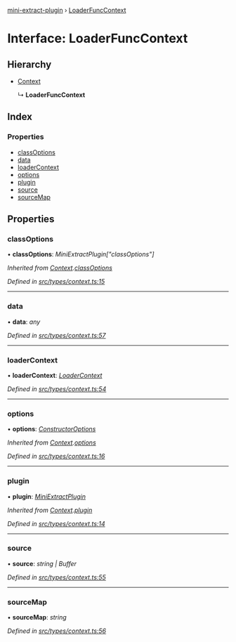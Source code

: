 [mini-extract-plugin](../README.md) › [LoaderFuncContext](loaderfunccontext.md)

# Interface: LoaderFuncContext

## Hierarchy

* [Context](context.md)

  ↳ **LoaderFuncContext**

## Index

### Properties

* [classOptions](loaderfunccontext.md#classoptions)
* [data](loaderfunccontext.md#data)
* [loaderContext](loaderfunccontext.md#loadercontext)
* [options](loaderfunccontext.md#options)
* [plugin](loaderfunccontext.md#plugin)
* [source](loaderfunccontext.md#source)
* [sourceMap](loaderfunccontext.md#sourcemap)

## Properties

###  classOptions

• **classOptions**: *MiniExtractPlugin["classOptions"]*

*Inherited from [Context](context.md).[classOptions](context.md#classoptions)*

*Defined in [src/types/context.ts:15](https://github.com/JuroOravec/mini-extract-plugin/blob/9e394f3/src/types/context.ts#L15)*

___

###  data

• **data**: *any*

*Defined in [src/types/context.ts:57](https://github.com/JuroOravec/mini-extract-plugin/blob/9e394f3/src/types/context.ts#L57)*

___

###  loaderContext

• **loaderContext**: *[LoaderContext](../README.md#loadercontext)*

*Defined in [src/types/context.ts:54](https://github.com/JuroOravec/mini-extract-plugin/blob/9e394f3/src/types/context.ts#L54)*

___

###  options

• **options**: *[ConstructorOptions](../README.md#constructoroptions)*

*Inherited from [Context](context.md).[options](context.md#options)*

*Defined in [src/types/context.ts:16](https://github.com/JuroOravec/mini-extract-plugin/blob/9e394f3/src/types/context.ts#L16)*

___

###  plugin

• **plugin**: *[MiniExtractPlugin](miniextractplugin.md)*

*Inherited from [Context](context.md).[plugin](context.md#plugin)*

*Defined in [src/types/context.ts:14](https://github.com/JuroOravec/mini-extract-plugin/blob/9e394f3/src/types/context.ts#L14)*

___

###  source

• **source**: *string | Buffer*

*Defined in [src/types/context.ts:55](https://github.com/JuroOravec/mini-extract-plugin/blob/9e394f3/src/types/context.ts#L55)*

___

###  sourceMap

• **sourceMap**: *string*

*Defined in [src/types/context.ts:56](https://github.com/JuroOravec/mini-extract-plugin/blob/9e394f3/src/types/context.ts#L56)*
